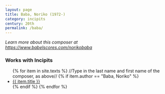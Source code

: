 ```yaml
---
layout: page
title: Baba, Noriko (1972-)
category: incipits
century: 20th
permalink: /baba/
---
```


*Learn more about this composer at <a href="https://www.babelscores.com/norikobaba" target="_blank">https://www.babelscores.com/norikobaba</a>*
<br/>

### Works with Incipits
<ul class="texts">
    {% for item in site.texts %}
    //Type in the last name and first name of the composer, as above//
      {% if item.author == "Baba, Noriko" %}
          <li class="text-title">
          <a href="{{ site.baseurl }}{{ item.url }}">
        {{ item.title }}
              </a>
    </li>
      {% endif %}
    {% endfor %}
</ul>